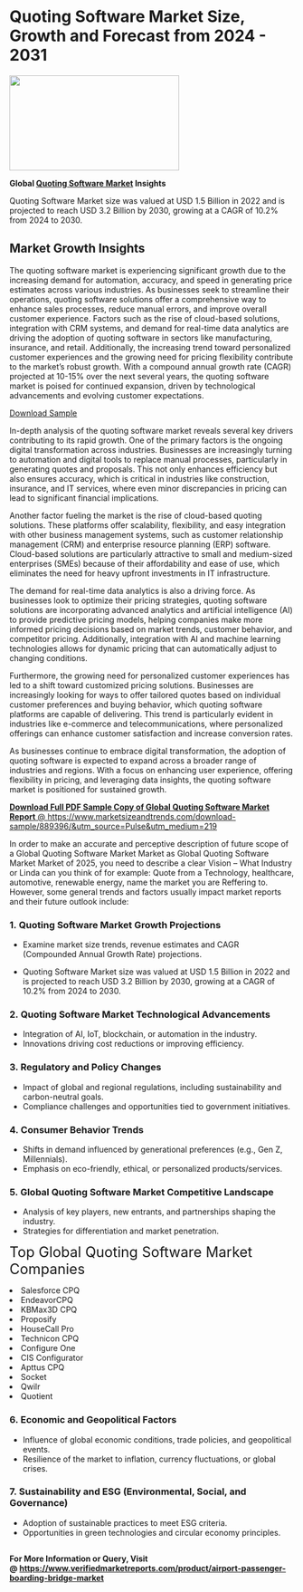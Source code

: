 <H1>Quoting Software Market Size, Growth and Forecast from 2024 - 2031</H1><img class="aligncenter size-medium wp-image-584254" src="https://thirdeyenews.in/wp-content/uploads/2024/09/Global-Market-Research-300x168.jpeg" alt="" width="300" height="168" /><p><strong>Global&nbsp;<a href="https://www.marketsizeandtrends.com/download-sample/889396/&amp;utm_source=Pulse&amp;utm_medium=219">Quoting Software Market</a> Insights</strong></p><p>Quoting Software Market size was valued at USD 1.5 Billion in 2022 and is projected to reach USD 3.2 Billion by 2030, growing at a CAGR of 10.2% from 2024 to 2030.</p><p><h2>Market Growth Insights</h2> <p>The quoting software market is experiencing significant growth due to the increasing demand for automation, accuracy, and speed in generating price estimates across various industries. As businesses seek to streamline their operations, quoting software solutions offer a comprehensive way to enhance sales processes, reduce manual errors, and improve overall customer experience. Factors such as the rise of cloud-based solutions, integration with CRM systems, and demand for real-time data analytics are driving the adoption of quoting software in sectors like manufacturing, insurance, and retail. Additionally, the increasing trend toward personalized customer experiences and the growing need for pricing flexibility contribute to the market’s robust growth. With a compound annual growth rate (CAGR) projected at 10-15% over the next several years, the quoting software market is poised for continued expansion, driven by technological advancements and evolving customer expectations.</p> <p><a href="#">Download Sample</a></p> <p>In-depth analysis of the quoting software market reveals several key drivers contributing to its rapid growth. One of the primary factors is the ongoing digital transformation across industries. Businesses are increasingly turning to automation and digital tools to replace manual processes, particularly in generating quotes and proposals. This not only enhances efficiency but also ensures accuracy, which is critical in industries like construction, insurance, and IT services, where even minor discrepancies in pricing can lead to significant financial implications.</p> <p>Another factor fueling the market is the rise of cloud-based quoting solutions. These platforms offer scalability, flexibility, and easy integration with other business management systems, such as customer relationship management (CRM) and enterprise resource planning (ERP) software. Cloud-based solutions are particularly attractive to small and medium-sized enterprises (SMEs) because of their affordability and ease of use, which eliminates the need for heavy upfront investments in IT infrastructure.</p> <p>The demand for real-time data analytics is also a driving force. As businesses look to optimize their pricing strategies, quoting software solutions are incorporating advanced analytics and artificial intelligence (AI) to provide predictive pricing models, helping companies make more informed pricing decisions based on market trends, customer behavior, and competitor pricing. Additionally, integration with AI and machine learning technologies allows for dynamic pricing that can automatically adjust to changing conditions.</p> <p>Furthermore, the growing need for personalized customer experiences has led to a shift toward customized pricing solutions. Businesses are increasingly looking for ways to offer tailored quotes based on individual customer preferences and buying behavior, which quoting software platforms are capable of delivering. This trend is particularly evident in industries like e-commerce and telecommunications, where personalized offerings can enhance customer satisfaction and increase conversion rates.</p> <p>As businesses continue to embrace digital transformation, the adoption of quoting software is expected to expand across a broader range of industries and regions. With a focus on enhancing user experience, offering flexibility in pricing, and leveraging data insights, the quoting software market is positioned for sustained growth.</p> <p><a href="#"></p><p><span class=""><strong>Download Full PDF Sample Copy of Global Quoting Software Market Report</strong> @ <a href="https://www.marketsizeandtrends.com/download-sample/889396/&amp;utm_source=Pulse&amp;utm_medium=219" target="_blank">https://www.marketsizeandtrends.com/download-sample/889396/&amp;utm_source=Pulse&amp;utm_medium=219</a></span></p><p>In order to make an accurate and perceptive description of future scope of a Global&nbsp;Quoting Software Market Market as Global&nbsp;Quoting Software Market Market of 2025, you need to describe a clear Vision &ndash; What Industry or Linda can you think of for example: Quote from a Technology, healthcare, automotive, renewable energy, name the market you are Reffering to. However, some general trends and factors usually impact market reports and their future outlook include:</p><h3>1.&nbsp;<strong>Quoting Software Market Growth Projections</strong></h3><ul><li>Examine market size trends, revenue estimates and CAGR (Compounded Annual Growth Rate) projections.</li><li><p>Quoting Software Market size was valued at USD 1.5 Billion in 2022 and is projected to reach USD 3.2 Billion by 2030, growing at a CAGR of 10.2% from 2024 to 2030.</p></li></ul><h3>2.&nbsp;<strong>Quoting Software Market Technological Advancements</strong></h3><ul><li>Integration of AI, IoT, blockchain, or automation in the industry.</li><li>Innovations driving cost reductions or improving efficiency.</li></ul><h3>3.&nbsp;<strong>Regulatory and Policy Changes</strong></h3><ul><li>Impact of global and regional regulations, including sustainability and carbon-neutral goals.</li><li>Compliance challenges and opportunities tied to government initiatives.</li></ul><h3>4.&nbsp;<strong>Consumer Behavior Trends</strong></h3><ul><li>Shifts in demand influenced by generational preferences (e.g., Gen Z, Millennials).</li><li>Emphasis on eco-friendly, ethical, or personalized products/services.</li></ul><h3>5.&nbsp;<strong>Global Quoting Software Market Competitive Landscape</strong></h3><ul><li>Analysis of key players, new entrants, and partnerships shaping the industry.</li><li>Strategies for differentiation and market penetration.</li></ul><p data-pm-slice="1 1 []"><span style="color: inherit; font-family: inherit; font-size: 25px;">Top Global Quoting Software Market Companies</span></p><div class="" data-test-id=""><p><li>Salesforce CPQ</li><li> EndeavorCPQ</li><li> KBMax3D CPQ</li><li> Proposify</li><li> HouseCall Pro</li><li> Technicon CPQ</li><li> Configure One</li><li> CIS Configurator</li><li> Apttus CPQ</li><li> Socket</li><li> Qwilr</li><li> Quotient</li></p></div><h3>6.&nbsp;<strong>Economic and Geopolitical Factors</strong></h3><ul><li>Influence of global economic conditions, trade policies, and geopolitical events.</li><li>Resilience of the market to inflation, currency fluctuations, or global crises.</li></ul><h3>7.&nbsp;<strong>Sustainability and ESG (Environmental, Social, and Governance)</strong></h3><ul><li>Adoption of sustainable practices to meet ESG criteria.</li><li>Opportunities in green technologies and circular economy principles.</li></ul><h2><strong style="font-size: 14px;">For More Information or Query, Visit @&nbsp;</strong><a style="background-color: #ffffff; font-size: 14px;" href="https://www.marketsizeandtrends.com/report/quoting-software-market-/" target="_blank">https://www.verifiedmarketreports.com/product/airport-passenger-boarding-bridge-market</a></h2>
